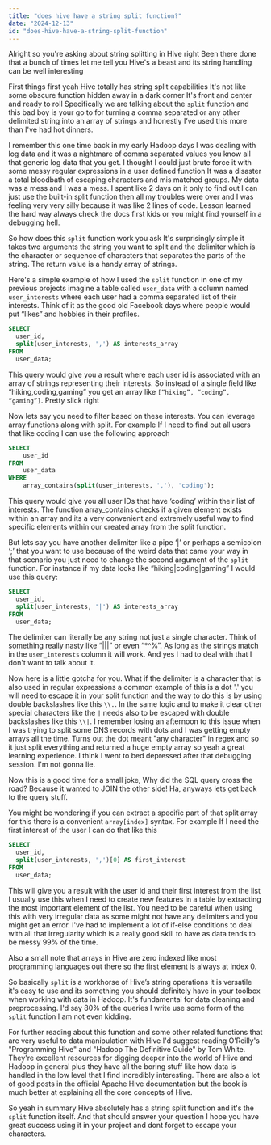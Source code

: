 ```yaml
---
title: "does hive have a string split function?"
date: "2024-12-13"
id: "does-hive-have-a-string-split-function"
---
```


Alright so you're asking about string splitting in Hive right Been there done that a bunch of times let me tell you Hive's a beast and its string handling can be well interesting

First things first yeah Hive totally has string split capabilities It's not like some obscure function hidden away in a dark corner It's front and center and ready to roll Specifically we are talking about the `split` function and this bad boy is your go to for turning a comma separated or any other delimited string into an array of strings and honestly I’ve used this more than I've had hot dinners.

I remember this one time back in my early Hadoop days I was dealing with log data and it was a nightmare of comma separated values you know all that generic log data that you get. I thought I could just brute force it with some messy regular expressions in a user defined function It was a disaster a total bloodbath of escaping characters and mis matched groups. My data was a mess and I was a mess. I spent like 2 days on it only to find out I can just use the built-in split function then all my troubles were over and I was feeling very very silly because it was like 2 lines of code. Lesson learned the hard way always check the docs first kids or you might find yourself in a debugging hell.

So how does this `split` function work you ask It's surprisingly simple it takes two arguments the string you want to split and the delimiter which is the character or sequence of characters that separates the parts of the string. The return value is a handy array of strings.

Here's a simple example of how I used the `split` function in one of my previous projects imagine a table called `user_data` with a column named `user_interests` where each user had a comma separated list of their interests. Think of it as the good old Facebook days where people would put “likes” and hobbies in their profiles.

```sql
SELECT
  user_id,
  split(user_interests, ',') AS interests_array
FROM
  user_data;
```

This query would give you a result where each user id is associated with an array of strings representing their interests. So instead of a single field like “hiking,coding,gaming” you get an array like `[“hiking”, “coding”, “gaming”]`. Pretty slick right

Now lets say you need to filter based on these interests. You can leverage array functions along with split. For example If I need to find out all users that like coding I can use the following approach

```sql
SELECT
    user_id
FROM
    user_data
WHERE
    array_contains(split(user_interests, ','), 'coding');
```

This query would give you all user IDs that have ‘coding’ within their list of interests. The function array_contains checks if a given element exists within an array and its a very convenient and extremely useful way to find specific elements within our created array from the split function.

But lets say you have another delimiter like a pipe ‘|’ or perhaps a semicolon ‘;’ that you want to use because of the weird data that came your way in that scenario you just need to change the second argument of the `split` function. For instance if my data looks like “hiking|coding|gaming” I would use this query:

```sql
SELECT
  user_id,
  split(user_interests, '|') AS interests_array
FROM
  user_data;
```

The delimiter can literally be any string not just a single character. Think of something really nasty like “|||” or even “*^%”. As long as the strings match in the `user_interests` column it will work. And yes I had to deal with that I don't want to talk about it.

Now here is a little gotcha for you. What if the delimiter is a character that is also used in regular expressions a common example of this is a dot '.' you will need to escape it in your split function and the way to do this is by using double backslashes like this `\\.`. In the same logic and to make it clear other special characters like the `|` needs also to be escaped with double backslashes like this `\\|`. I remember losing an afternoon to this issue when I was trying to split some DNS records with dots and I was getting empty arrays all the time. Turns out the dot meant "any character" in regex and so it just split everything and returned a huge empty array so yeah a great learning experience. I think I went to bed depressed after that debugging session. I'm not gonna lie.

Now this is a good time for a small joke, Why did the SQL query cross the road? Because it wanted to JOIN the other side! Ha, anyways lets get back to the query stuff.

You might be wondering if you can extract a specific part of that split array for this there is a convenient `array[index]` syntax. For example If I need the first interest of the user I can do that like this

```sql
SELECT
  user_id,
  split(user_interests, ',')[0] AS first_interest
FROM
  user_data;
```

This will give you a result with the user id and their first interest from the list I usually use this when I need to create new features in a table by extracting the most important element of the list. You need to be careful when using this with very irregular data as some might not have any delimiters and you might get an error. I've had to implement a lot of if-else conditions to deal with all that irregularity which is a really good skill to have as data tends to be messy 99% of the time.

Also a small note that arrays in Hive are zero indexed like most programming languages out there so the first element is always at index 0.

So basically `split` is a workhorse of Hive’s string operations it is versatile it's easy to use and its something you should definitely have in your toolbox when working with data in Hadoop. It's fundamental for data cleaning and preprocessing. I'd say 80% of the queries I write use some form of the `split` function I am not even kidding.

For further reading about this function and some other related functions that are very useful to data manipulation with Hive I'd suggest reading O’Reilly's "Programming Hive" and "Hadoop The Definitive Guide" by Tom White. They're excellent resources for digging deeper into the world of Hive and Hadoop in general plus they have all the boring stuff like how data is handled in the low level that I find incredibly interesting. There are also a lot of good posts in the official Apache Hive documentation but the book is much better at explaining all the core concepts of Hive.

So yeah in summary Hive absolutely has a string split function and it's the `split` function itself. And that should answer your question I hope you have great success using it in your project and dont forget to escape your characters.

